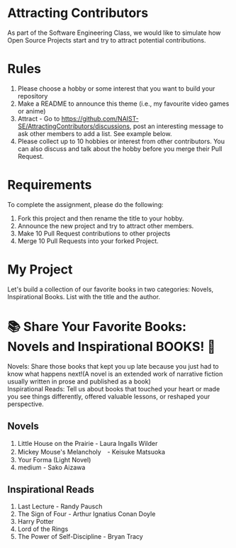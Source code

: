 # Attracting Contributors
As part of the Software Engineering Class, we would like to simulate how Open Source Projects start and try to attract potential contributions.

# Rules

1. Please choose a hobby or some interest that you want to build your repository
2. Make a README to announce this theme (i.e., my favourite video games or anime)
3. Attract - Go to https://github.com/NAIST-SE/AttractingContributors/discussions, post an interesting message to ask other members to add a list. See example below.
4. Please collect up to 10 hobbies or interest from other contributors. You can also discuss and talk about the hobby before you merge their Pull Request.

# Requirements
To complete the assignment, please do the following:
1. Fork this project and then rename the title to your hobby. 
2. Announce the new project and try to attract other members.
3. Make 10 Pull Request contributions to other projects
4. Merge 10 Pull Requests into your forked Project.

# My Project 
Let's build a collection of our favorite books in two categories: Novels, Inspirational Books.
List with the title and the author.

# 📚 Share Your Favorite Books: Novels and Inspirational BOOKS! 🌟
Novels: Share those books that kept you up late because you just had to know what happens next!(A novel is an extended work of narrative fiction usually written in prose and published as a book)</br>
Inspirational Reads: Tell us about books that touched your heart or made you see things differently, offered valuable lessons, or reshaped your perspective.

## Novels
1. Little House on the Prairie - Laura Ingalls Wilder 
2. Mickey Mouse's Melancholy　- Keisuke Matsuoka
3. Your Forma (Light Novel)
4. medium - Sako Aizawa
## Inspirational Reads
1. Last Lecture - Randy Pausch
2. The Sign of Four - Arthur Ignatius Conan Doyle
3. Harry Potter
4. Lord of the Rings
5. The Power of Self-Discipline - Bryan Tracy
   


